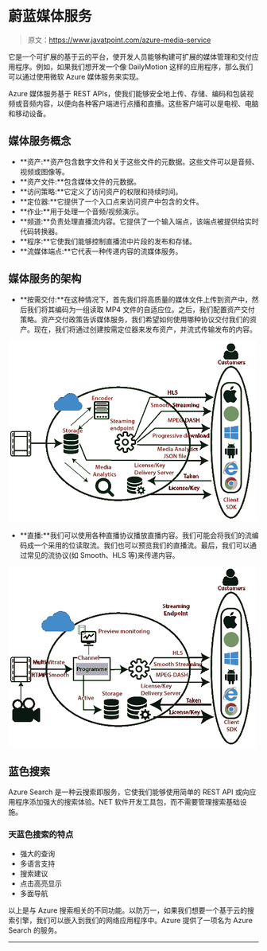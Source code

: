 # 蔚蓝媒体服务

> 原文：<https://www.javatpoint.com/azure-media-service>

它是一个可扩展的基于云的平台，使开发人员能够构建可扩展的媒体管理和交付应用程序。例如，如果我们想开发一个像 DailyMotion 这样的应用程序，那么我们可以通过使用微软 Azure 媒体服务来实现。

Azure 媒体服务基于 REST APIs，使我们能够安全地上传、存储、编码和包装视频或音频内容，以便向各种客户端进行点播和直播。这些客户端可以是电视、电脑和移动设备。

## 媒体服务概念

*   **资产:**资产包含数字文件和关于这些文件的元数据。这些文件可以是音频、视频或图像等。
*   **资产文件:**包含媒体文件的元数据。
*   **访问策略:**它定义了访问资产的权限和持续时间。
*   **定位器:**它提供了一个入口点来访问资产中包含的文件。
*   **作业:**用于处理一个音频/视频演示。
*   **频道:**负责处理直播流内容。它提供了一个输入端点，该端点被提供给实时代码转换器。
*   **程序:**它使我们能够控制直播流中片段的发布和存储。
*   **流媒体端点:**它代表一种传递内容的流媒体服务。

## 媒体服务的架构

*   **按需交付:**在这种情况下，首先我们将高质量的媒体文件上传到资产中，然后我们将其编码为一组读取 MP4 文件的自适应位。之后，我们配置资产交付策略。资产交付政策告诉媒体服务，我们希望如何使用哪种协议交付我们的资产。现在，我们将通过创建按需定位器来发布资产，并流式传输发布的内容。

![Azure Media Service](img/e9fd2833dda53e3320b889a2572e94fe.png)

*   **直播:**我们可以使用各种直播协议播放直播内容。我们可能会将我们的流编码成一个采用的位读取流。我们也可以预览我们的直播流。最后，我们可以通过常见的流协议(如 Smooth、HLS 等)来传递内容。

![Azure Media Service](img/f2445bc930903dfa0b0298d3565dc264.png)

## 蓝色搜索

Azure Search 是一种云搜索即服务，它使我们能够使用简单的 REST API 或向应用程序添加强大的搜索体验。NET 软件开发工具包，而不需要管理搜索基础设施。

### 天蓝色搜索的特点

*   强大的查询
*   多语言支持
*   搜索建议
*   点击高亮显示
*   多面导航

以上是与 Azure 搜索相关的不同功能。以防万一，如果我们想要一个基于云的搜索引擎，我们可以嵌入到我们的网络应用程序中。Azure 提供了一项名为 Azure Search 的服务。

* * *